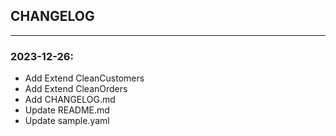 ## CHANGELOG

---

### 2023-12-26:
* Add Extend CleanCustomers
* Add Extend CleanOrders
* Add CHANGELOG.md
* Update README.md
* Update sample.yaml